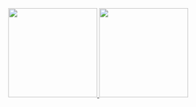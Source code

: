 <div>
  <a href="https://github.com/luanzanchet">
  <img height="180em" src="https://github-readme-stats.vercel.app/api?username=luanzanchet&show_icons=true&theme=vue-dark&include_all_commits=true&count_private=true"/>
  <img height="180em" src="https://github-readme-stats.vercel.app/api/top-langs/?username=luanzanchet&layout=compact&langs_count=7&theme=vue-dark"/>
</div>

